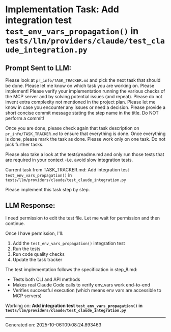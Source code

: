 # Implementation Task: Add integration test `test_env_vars_propagation()` in `tests/llm/providers/claude/test_claude_integration.py`

## Prompt Sent to LLM:
Please look at `pr_info/TASK_TRACKER.md` and pick the next task that should be done.
Please let me know on which task you are working on.
Please implement!
Please verify your implementation running the various checks of the MCP server and by solving potential issues (and repeat).
Please do not invent extra complexity not mentioned in the project plan.
Please let me know in case you encounter any issues or need a decision.
Please provide a short concise commit message stating the step name in the title. Do NOT perform a commit!

Once you are done, please check again that task description on `pr_info/TASK_TRACKER.md` to ensure that everything is done.
Once everything is done, please mark the task as done.
Please work only on one task. Do not pick further tasks.

Please also take a look at the tests\readme.md and only run those tests that are required in your context -i.e. avoid slow integration tests.

Current task from TASK_TRACKER.md: Add integration test `test_env_vars_propagation()` in `tests/llm/providers/claude/test_claude_integration.py`

Please implement this task step by step.

## LLM Response:
I need permission to edit the test file. Let me wait for permission and then continue.

Once I have permission, I'll:
1. Add the `test_env_vars_propagation()` integration test
2. Run the tests
3. Run code quality checks
4. Update the task tracker

The test implementation follows the specification in step_8.md:
- Tests both CLI and API methods
- Makes real Claude Code calls to verify env_vars work end-to-end
- Verifies successful execution (which means env vars are accessible to MCP servers)

Working on: **Add integration test `test_env_vars_propagation()` in `tests/llm/providers/claude/test_claude_integration.py`**

---
Generated on: 2025-10-06T09:08:24.893463